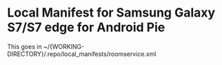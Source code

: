 Local Manifest for Samsung Galaxy S7/S7 edge for Android Pie
===============

This goes in ~/{WORKING-DIRECTORY}/.repo/local_manifests/roomservice.xml
